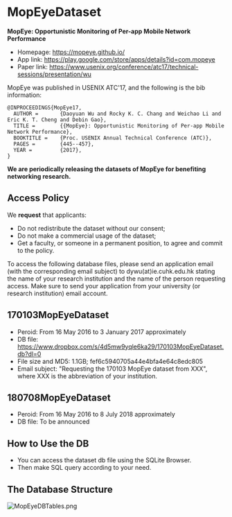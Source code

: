 # MopEyeDataset
**MopEye: Opportunistic Monitoring of Per-app Mobile Network Performance**
* Homepage: https://mopeye.github.io/
* App link: https://play.google.com/store/apps/details?id=com.mopeye
* Paper link: https://www.usenix.org/conference/atc17/technical-sessions/presentation/wu

MopEye was published in USENIX ATC'17, and the following is the bib information:
```
@INPROCEEDINGS{MopEye17,
  AUTHOR =       {Daoyuan Wu and Rocky K. C. Chang and Weichao Li and Eric K. T. Cheng and Debin Gao},
  TITLE =        {{MopEye}: Opportunistic Monitoring of Per-app Mobile Network Performance},
  BOOKTITLE =    {Proc. USENIX Annual Technical Conference (ATC)},
  PAGES =        {445--457},
  YEAR =         {2017},
}
```
**We are periodically releasing the datasets of MopEye for benefiting networking research.**

## Access Policy
We **request** that applicants:
* Do not redistribute the dataset without our consent;
* Do not make a commercial usage of the dataset;
* Get a faculty, or someone in a permanent position, to agree and commit to the policy.

To access the following database files, please send an application email (with the corresponding email subject) to dywu(at)ie.cuhk.edu.hk stating the name of your research institution and the name of the person requesting access. Make sure to send your application from your university (or research institution) email account.

## 170103MopEyeDataset
* Peroid: From 16 May 2016 to 3 January 2017 approximately
* DB file: https://www.dropbox.com/s/4d5mw9yqle6ka29/170103MopEyeDataset.db?dl=0
* File size and MD5: 1.1GB; fef6c5940705a44e4bfa4e64c8edc805
* Email subject: "Requesting the 170103 MopEye dataset from XXX", where XXX is the abbreviation of your institution.

## 180708MopEyeDataset
* Peroid: From 16 May 2016 to 8 July 2018 approximately
* DB file: To be announced

## How to Use the DB
* You can access the dataset db file using the SQLite Browser.
* Then make SQL query according to your need.

## The Database Structure
![MopEyeDBTables.png](https://raw.githubusercontent.com/daoyuan14/mopeyeDataset/master/MopEyeDBTables.png)
